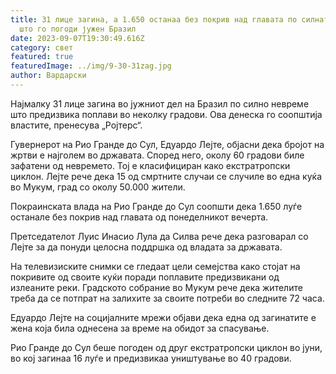 ```yaml
---
title: 31 лице загина, а 1.650 останаа без покрив над главата по силната бура
  што го погоди јужен Бразил
date: 2023-09-07T19:30:49.616Z
category: свет
featured: true
featuredImage: ../img/9-30-31zag.jpg
author: Вардарски
---
```

Најмалку 31 лице загина во јужниот дел на Бразил по силно невреме што предизвика поплави во неколку градови. Ова денеска го соопштија властите, пренесува „Ројтерс“.

Гувернерот на Рио Гранде до Сул, Едуардо Лејте, објасни дека бројот на жртви е најголем во државата. Според него, околу 60 градови биле зафатени од невремето. Тој е класифициран како екстратропски циклон. Лејте рече дека 15 од смртните случаи се случиле во една куќа во Мукум, град со околу 50.000 жители.

Покраинската влада на Рио Гранде до Сул соопшти дека 1.650 луѓе останале без покрив над главата од понеделникот вечерта.

Претседателот Луис Инасио Лула да Силва рече дека разговарал со Лејте за да понуди целосна поддршка од владата за државата.

На телевизиските снимки се гледаат цели семејства како стојат на покривите од своите куќи поради поплавите предизвикани од излеаните реки. Градското собрание во Мукум рече дека жителите треба да се потпрат на залихите за своите потреби во следните 72 часа.

Едуардо Лејте на социјалните мрежи објави дека една од загинатите е жена која била однесена за време на обидот за спасување.

Рио Гранде до Сул беше погоден од друг екстратропски циклон во јуни, во кој загинаа 16 луѓе и предизвикаа уништување во 40 градови.